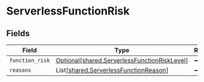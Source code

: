 # ServerlessFunctionRisk


## Fields

| Field                                                                                              | Type                                                                                               | Required                                                                                           | Description                                                                                        |
| -------------------------------------------------------------------------------------------------- | -------------------------------------------------------------------------------------------------- | -------------------------------------------------------------------------------------------------- | -------------------------------------------------------------------------------------------------- |
| `function_risk`                                                                                    | [Optional[shared.ServerlessFunctionRiskLevel]](../../models/shared/serverlessfunctionrisklevel.md) | :heavy_minus_sign:                                                                                 | N/A                                                                                                |
| `reasons`                                                                                          | List[[shared.ServerlessFunctionReason](../../models/shared/serverlessfunctionreason.md)]           | :heavy_minus_sign:                                                                                 | N/A                                                                                                |